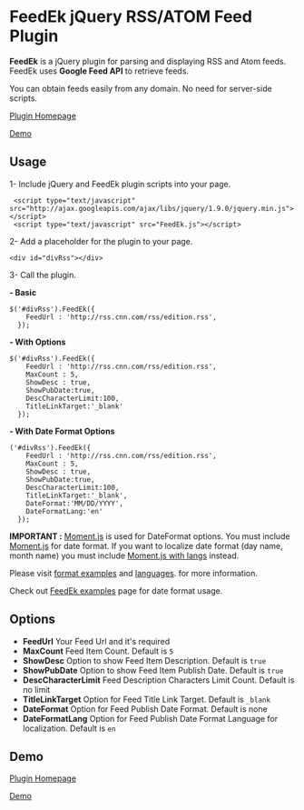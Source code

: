 FeedEk jQuery RSS/ATOM Feed Plugin
======

**FeedEk** is a jQuery plugin for parsing and displaying RSS and Atom feeds. FeedEk uses **Google Feed API** to retrieve feeds. 

You can obtain feeds easily from any domain. No need for server-side scripts.

[Plugin Homepage](http://jquery-plugins.net/FeedEk/FeedEk.html)

[Demo](http://jquery-plugins.net/FeedEk/FeedEk_demo.html)

 
## Usage
1- Include jQuery and FeedEk plugin scripts into your page.

     <script type="text/javascript" src="http://ajax.googleapis.com/ajax/libs/jquery/1.9.0/jquery.min.js"></script>
     <script type="text/javascript" src="FeedEk.js"></script>

2- Add a placeholder for the plugin to your page.

    <div id="divRss"></div>

3- Call the plugin.

**- Basic**

    $('#divRss').FeedEk({
        FeedUrl : 'http://rss.cnn.com/rss/edition.rss',
      });

**- With Options**

    $('#divRss').FeedEk({
        FeedUrl : 'http://rss.cnn.com/rss/edition.rss',
        MaxCount : 5,
        ShowDesc : true,
        ShowPubDate:true,
        DescCharacterLimit:100,
        TitleLinkTarget:'_blank'
      });

**- With Date Format Options**

    ('#divRss').FeedEk({
        FeedUrl : 'http://rss.cnn.com/rss/edition.rss',
        MaxCount : 5,
        ShowDesc : true,
        ShowPubDate:true,
        DescCharacterLimit:100,
        TitleLinkTarget:'_blank',
		DateFormat:'MM/DD/YYYY',
		DateFormatLang:'en'
      });

**IMPORTANT :** [Moment.js](http://momentjs.com) is used for DateFormat options. You must include [Moment.js](http://momentjs.com/downloads/moment.min.js) for date format.
If you want to localize date format (day name, month name) you must include [Moment.js with langs](http://momentjs.com/downloads/moment-with-langs.min.js) instead.

Please visit [format examples](http://momentjs.com/docs/#/displaying/format/) and [languages](http://momentjs.com). for more information.

Check out [FeedEk examples](http://jquery-plugins.net/FeedEk/FeedEk-examples.html) page for date format usage.


## Options

- **FeedUrl**
  Your Feed Url and it's required
- **MaxCount**
  Feed Item Count. Default is `5`
- **ShowDesc**
  Option to show Feed Item Description. Default is `true`
- **ShowPubDate**
  Option to show Feed Item Publish Date. Default is `true`
- **DescCharacterLimit**
  Feed Description Characters Limit Count. Default is no limit
- **TitleLinkTarget**
  Option for Feed Title Link Target. Default is `_blank`
- **DateFormat**
  Option for Feed Publish Date Format. Default is none
- **DateFormatLang**
  Option for Feed Publish Date Format Language for localization. Default is `en`

## Demo

[Plugin Homepage](http://jquery-plugins.net/FeedEk/FeedEk.html)

[Demo](http://jquery-plugins.net/FeedEk/FeedEk_demo.html)

